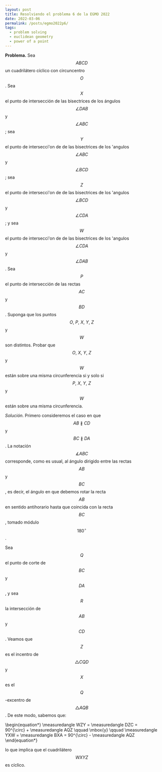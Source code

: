 ```yaml
---
layout: post
title: Resolviendo el problema 6 de la EGMO 2022
date: 2022-03-06
permalink: /posts/egmo2022p6/
tags:
  - problem solving
  - euclidean geometry
  - power of a point
---
```


**Problema.** Sea $$ABCD$$ un cuadrilátero cíclico con circuncentro $$O$$. Sea $$X$$ el punto de intersección de las bisectrices de los ángulos 
$$\angle DAB$$ y $$\angle ABC$$; sea $$Y$$ el punto de intersecci\'on de de las bisectrices de los \'angulos $$\angle ABC$$ y $$\angle BCD$$; sea
$$Z$$ el punto de intersecci\'on de de las bisectrices de los \'angulos $$\angle BCD$$ y $$\angle CDA$$; y sea $$W$$ el punto de intersecci\'on de
de las bisectrices de los \'angulos $$\angle CDA$$ y $$\angle DAB$$. Sea $$P$$ el punto de intersección de las rectas $$AC$$ y $$BD$$. Suponga que los
puntos $$O,\ P,\ X,\ Y,\ Z$$ y $$W$$ son distintos. Probar que $$O,\ X,\ Y,\ Z$$ y $$W$$ están sobre una misma circunferencia si y solo si
$$P,\ X,\ Y,\ Z$$ y $$W$$ están sobre una misma circunferencia.

*Solución.* Primero consideremos el caso en que $$AB\nparallel CD$$ y $$BC\nparallel DA$$. La notación $$\measuredangle ABC$$ corresponde, como es usual, al ángulo dirigido entre las rectas $$AB$$ y $$BC$$, es decir, el ángulo en que debemos rotar la recta $$AB$$ en sentido antihorario hasta que coincida con la recta $$BC$$, tomado módulo $$180^{\circ}$$. 

Sea $$Q$$ el punto de corte de $$BC$$ y $$DA$$, y sea $$R$$ la intersección de $$AB$$ y $$CD$$. Veamos que $$Z$$ es el incentro de $$\bigtriangleup CQD$$ y $$X$$ es el $$Q$$-excentro de $$\bigtriangleup AQB$$. De este modo, sabemos que:

\begin{equation*}
\measuredangle WZY = \measuredangle DZC = 90^{\circ} + \measuredangle AQZ \qquad \mbox{y} \qquad \measuredangle YXW = \measuredangle BXA = 90^{\circ} - \measuredangle AQZ
\end{equation*}

lo que implica que el cuadrilátero $$WXYZ$$ es cíclico.
